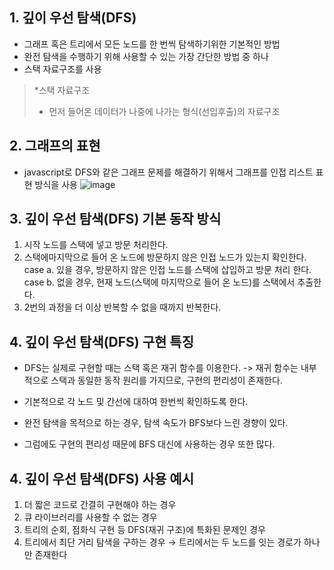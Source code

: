 ## 1. 깊이 우선 탐색(DFS)

- 그래프 혹은 트리에서 모든 노드를 한 번씩 탐색하기위한 기본적인 방법
- 완전 탐색을 수행하기 위해 사용할 수 있는 가장 간단한 방법 중 하나
- 스택 자료구조를 사용

> \*스택 자료구조
>
> - 먼저 들어온 데이터가 나중에 나가는 형식(선입후출)의 자료구조

## 2. 그래프의 표현

- javascript로 DFS와 같은 그래프 문제를 해결하기 위해서 그래프를 인접 리스트 표현 방식을 사용
  ![image](https://github.com/hajung00/Algorithm/assets/66300154/97b71bf3-6c64-4174-bf62-4725e46fccbe)

## 3. 깊이 우선 탐색(DFS) 기본 동작 방식

1. 시작 노드를 스택에 넣고 방문 처리한다.
2. 스택에마지막으로 들어 온 노드에 방문하지 않은 인접 노드가 있는지 확인한다.
   case a. 있을 경우, 방문하지 않은 인접 노드를 스택에 삽입하고 방문 처리 한다.
   case b. 없을 경우, 현재 노드(스택에 마지막으로 들어 온 노드)를 스택에서 추출한다.
3. 2번의 과정을 더 이상 반복할 수 없을 때까지 반복한다.

## 4. 깊이 우선 탐색(DFS) 구현 특징

- DFS는 실제로 구현할 때는 스택 혹은 재귀 함수를 이용한다.
  -> 재귀 함수는 내부적으로 스택과 동일한 동작 원리를 가지므로, 구현의 편리성이 존재한다.

- 기본적으로 각 노드 및 간선에 대하여 한번씩 확인하도록 한다.

- 완전 탐색을 목적으로 하는 경우, 탐색 속도가 BFS보다 느린 경향이 있다.

- 그럼에도 구현의 편리성 때문에 BFS 대신에 사용하는 경우 또한 많다.

## 4. 깊이 우선 탐색(DFS) 사용 예시

1. 더 짧은 코드로 간결히 구현해야 하는 경우
2. 큐 라이브러리를 사용할 수 없는 경우
3. 트리의 순회, 점화식 구현 등 DFS(재귀 구조)에 특화된 문제인 경우
4. 트리에서 최단 거리 탐색을 구하는 경우
   → 트리에서는 두 노드를 잇는 경로가 하나만 존재한다
